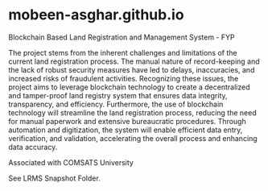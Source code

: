 # mobeen-asghar.github.io
Blockchain Based Land Registration and Management System - FYP


The project stems from the inherent challenges and limitations of the current land registration process. 
The manual nature of record-keeping and the lack of robust security measures have led to delays, inaccuracies, and increased risks of fraudulent activities. 
Recognizing these issues, the project aims to leverage blockchain technology to create a decentralized and tamper-proof land registry system that ensures data integrity, transparency, and efficiency. Furthermore, the use of blockchain technology will streamline the land registration process, reducing the need for manual paperwork and extensive bureaucratic procedures. 
Through automation and digitization, the system will enable efficient data entry, verification, and validation, accelerating the overall process and enhancing data accuracy.

Associated with COMSATS University

See LRMS Snapshot Folder.
